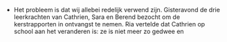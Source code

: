 - Het probleem is dat wij allebei redelijk verwend zijn. Gisteravond de drie leerkrachten van Cathrien, Sara en Berend bezocht om de kerstrapporten in ontvangst te nemen. Ria vertelde dat Cathrien op school aan het veranderen is: ze is niet meer zo gedwee en